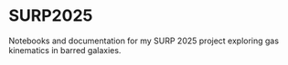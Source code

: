 # SURP2025
Notebooks and documentation for my SURP 2025 project exploring gas kinematics in barred galaxies.
